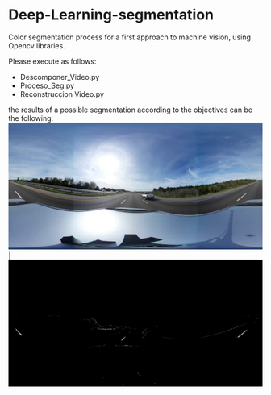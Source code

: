 # Deep-Learning-segmentation
Color segmentation process for a first approach to machine vision, using Opencv libraries. 

Please execute as follows: 
  - Descomponer_Video.py
  - Proceso_Seg.py
  - Reconstruccion Video.py
    
the results of a possible segmentation according to the objectives can be the following: 
![Imagen sin segmentar](https://github.com/Andrresgil/Deep-Learning-segmentation/blob/main/Mi%20Viaje_0_.jpg) | ![Imagen Segmentada](https://github.com/Andrresgil/Deep-Learning-segmentation/blob/main/Mi%20Viaje_0.jpg)



